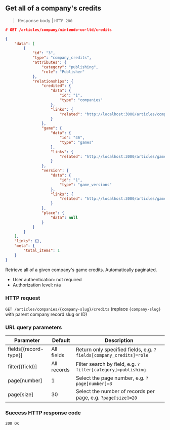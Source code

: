## Get all of a company's credits

> Response body | `HTTP 200`

```JSON
# GET /articles/company/nintendo-co-ltd/credits

{
    "data": [
        {
            "id": "3",
            "type": "company_credits",
            "attributes": {
                "category": "publishing",
                "role": "Publisher"
            },
            "relationships": {
                "credited": {
                    "data": {
                        "id": "1",
                        "type": "companies"
                    },
                    "links": {
                        "related": "http://localhost:3000/articles/companies/nintendo-co-ltd"
                    }
                },
                "game": {
                    "data": {
                        "id": "46",
                        "type": "games"
                    },
                    "links": {
                        "related": "http://localhost:3000/articles/games/the-wonderful-101"
                    }
                },
                "version": {
                    "data": {
                        "id": "1",
                        "type": "game_versions"
                    },
                    "links": {
                        "related": "http://localhost:3000/articles/game_versions/1"
                    }
                },
                "place": {
                    "data": null
                }
            }
        }
    ],
    "links": {},
    "meta": {
        "total_items": 1
    }
}
```

Retrieve all of a given company's game credits. Automatically paginated.

* User authentication: not required
* Authorization level: n/a

### HTTP request

`GET /articles/companies/{company-slug}/credits` (replace `{company-slug}` with parent company record slug or ID)

### URL query parameters

Parameter | Default | Description
--------- | ------- | -----------
fields[{record-type}] | All fields | Return only specified fields, e.g. `?fields[company_credits]=role`
filter[{field}] | All records | Filter search by field, e.g. `?filter[category]=publishing`
page[number] | 1 | Select the page number, e.g. `?page[number]=3`
page[size] | 30 | Select the number of records per page, e.g. `?page[size]=20`

### Success HTTP response code

`200 OK`
